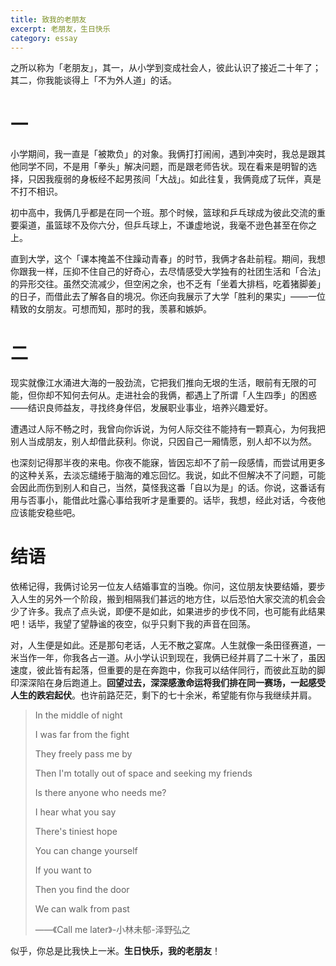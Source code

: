 ```yaml
---
title: 致我的老朋友
excerpt: 老朋友，生日快乐
category: essay
---
```


之所以称为「老朋友」，其一，从小学到变成社会人，彼此认识了接近二十年了；其二，你我能谈得上「不为外人道」的话。



# 一

小学期间，我一直是「被欺负」的对象。我俩打打闹闹，遇到冲突时，我总是跟其他同学不同，不是用「拳头」解决问题，而是跟老师告状。现在看来是明智的选择，只因我瘦弱的身板经不起男孩间「大战」。如此往复，我俩竟成了玩伴，真是不打不相识。

初中高中，我俩几乎都是在同一个班。那个时候，篮球和乒乓球成为彼此交流的重要渠道，虽篮球不及你六分，但乒乓球上，不谦虚地说，我毫不逊色甚至在你之上。

直到大学，这个「课本掩盖不住躁动青春」的时节，我俩才各赴前程。期间，我想你跟我一样，压抑不住自己的好奇心，去尽情感受大学独有的社团生活和「合法」的异形交往。虽然交流减少，但空闲之余，也不乏有「坐着大排档，吃着猪脚姜」的日子，而借此去了解各自的境况。你还向我展示了大学「胜利的果实」——一位精致的女朋友。可想而知，那时的我，羡慕和嫉妒。



# 二

现实就像江水涌进大海的一股劲流，它把我们推向无垠的生活，眼前有无限的可能，但你却不知何去何从。走进社会的我俩，都遇上了所谓「人生四季」的困惑——结识良师益友，寻找终身伴侣，发展职业事业，培养兴趣爱好。

遭遇过人际不畅之时，我曾向你诉说，为何人际交往不能持有一颗真心，为何我把别人当成朋友，别人却借此获利。你说，只因自己一厢情愿，别人却不以为然。

也深刻记得那半夜的来电。你夜不能寐，皆因忘却不了前一段感情，而尝试用更多的这种关系，去淡忘缱绻于脑海的难忘回忆。我说，如此不但解决不了问题，可能会因此而伤到别人和自己，当然，莫怪我这番「自以为是」的话。你说，这番话有用与否事小，能借此吐露心事给我听才是重要的。话毕，我想，经此对话，今夜他应该能安稳些吧。



# 结语

依稀记得，我俩讨论另一位友人结婚事宜的当晚。你问，这位朋友快要结婚，要步入人生的另外一个阶段，搬到相隔我们甚远的地方住，以后恐怕大家交流的机会会少了许多。我点了点头说，即便不是如此，如果进步的步伐不同，也可能有此结果吧！话毕，我望了望静谧的夜空，似乎只剩下我的声音在回荡。

对，人生便是如此。还是那句老话，人无不散之宴席。人生就像一条田径赛道，一米当作一年，你我各占一道。从小学认识到现在，我俩已经并肩了二十米了，虽因速度，彼此皆有起落，但重要的是在奔跑中，你我可以结伴同行，而彼此互助的脚印深深陷在身后跑道上。**回望过去，深深感激命运将我们排在同一赛场，一起感受人生的跌宕起伏**。也许前路茫茫，剩下的七十余米，希望能有你与我继续并肩。

> In the middle of night
>
> I was far from the fight
>
> They freely pass me by
>
> Then I'm totally out of space and seeking my friends
>
> Is there anyone who needs me?
>
> I hear what you say 
>
> There's tiniest hope
>
> You can change yourself 
>
> If you want to
>
> Then you find the door 
>
> We can walk from past
>
> ——《Call me later》-小林未郁-泽野弘之



似乎，你总是比我快上一米。**生日快乐，我的老朋友**！